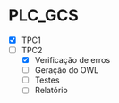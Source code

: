 # PLC_GCS

- [x] TPC1
- [ ] TPC2
  - [x] Verificação de erros
  - [ ] Geração do OWL
  - [ ] Testes
  - [ ] Relatório
